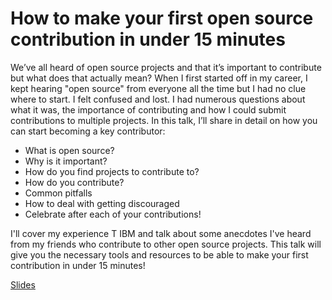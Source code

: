 # How to make your first open source contribution in under 15 minutes

We’ve all heard of open source projects and that it’s important to contribute but what does that actually mean? When I first started off in my career, I kept hearing
"open source" from everyone all the time but I had no clue where to start. I felt confused and lost. I had numerous questions about what it was, the importance of contributing and how I could submit contributions to multiple projects. In this talk, I’ll share in detail on how you can start becoming a key contributor:

- What is open source?
- Why is it important?
- How do you find projects to contribute to?
- How do you contribute?
- Common pitfalls
- How to deal with getting discouraged
- Celebrate after each of your contributions!

I'll cover my experience T IBM and talk about some anecdotes I've heard from my friends who contribute to other open source projects. This talk will give you the necessary tools and resources to be able to make your first contribution in under 15 minutes!

[Slides](https://rizcheldayao.github.io/presentations/open-source-contribution/slides/#/)
